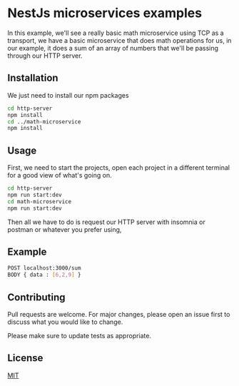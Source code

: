 # NestJs microservices examples

In this example, we'll see a really basic math microservice using TCP as a transport,
we have a basic microservice that does math operations for us, in our example, it does a sum of an array of numbers that we'll be passing through our HTTP server.

## Installation

We just need to install our npm packages

```bash
cd http-server
npm install
cd ../math-microservice
npm install
```

## Usage
First, we need to start the projects, open each project in a different terminal for a good view of what's going on.

```bash
cd http-server
npm run start:dev
cd math-microservice
npm run start:dev
```

Then all we have to do is request our HTTP server with insomnia or postman or whatever you prefer using,

## Example

```bash
POST localhost:3000/sum
BODY { data : [6,2,9] }
```

## Contributing
Pull requests are welcome. For major changes, please open an issue first to discuss what you would like to change.

Please make sure to update tests as appropriate.

## License
[MIT](https://choosealicense.com/licenses/mit/)
